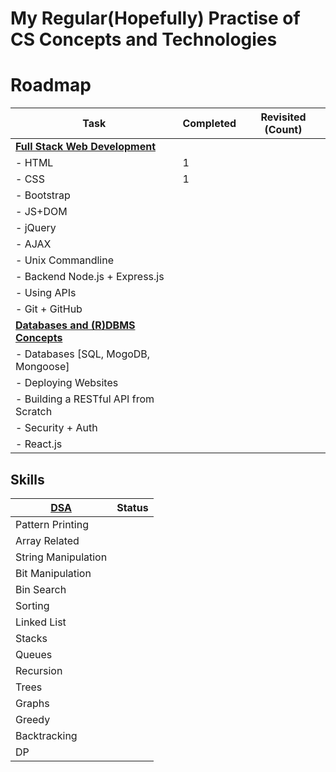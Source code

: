 # My Regular(Hopefully) Practise of CS Concepts and Technologies

# Roadmap

| Task                                             | Completed | Revisited (Count) |
|--------------------------------------------------|-----------|-------------------|
| <ins>**Full Stack Web Development**</ins>        |           |                   |
| - HTML                                           |     1     |                   |
| - CSS                                            |     1     |                   |
| - Bootstrap                                      |           |                   |
| - JS+DOM                                         |           |                   |
| - jQuery                                         |           |                   |
| - AJAX                                           |           |                   |
| - Unix Commandline                               |           |                   |
| - Backend Node.js + Express.js                   |           |                   |
| - Using APIs                                     |           |                   |
| - Git + GitHub                                   |           |                   |
| <ins>**Databases and (R)DBMS Concepts**</ins>    |           |                   |
| - Databases [SQL, MogoDB, Mongoose]              |           |                   |
| - Deploying Websites                             |           |                   |
| - Building a RESTful API from Scratch            |           |                   |
| - Security + Auth                                |           |                   |
| - React.js                                       |           |                   |

## Skills

| <ins>**DSA**</ins> | Status |
|--------------------|--------|
| Pattern Printing ||
| Array Related ||
| String Manipulation ||
| Bit Manipulation ||
| Bin Search ||
| Sorting ||
| Linked List ||
| Stacks ||
| Queues ||
| Recursion ||
| Trees ||
| Graphs ||
| Greedy ||
| Backtracking ||
| DP ||

<!--

| <ins>**DevOps**</ins> | Status |
|-----------------------|--------|
|          -            |   -    |

| <ins>**OOPs**</ins> | Status |
|---------------------|--------|
|          -          |   -    |

| <ins>**Software Development**</ins> | Status |
|-------------------------------------|--------|
|                 -                   |   -    |
-->
